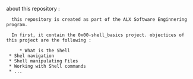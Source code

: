 about this repository :

      this repository is created as part of the ALX Software Enginnering program.

      In first, it contain the 0x00-shell_basics project. objectices of this project are the following :

      	 * What is the Shell
	 * Shel navigation
	 * Shell manipulating Files
	 * Working with Shell commands
	 * ...